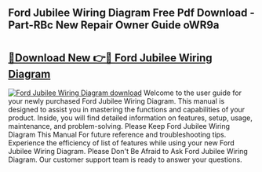 ## Ford Jubilee Wiring Diagram Free Pdf Download - Part-RBc New Repair Owner Guide oWR9a

# <h2><a href="http://dfqlxl.blite.top/?on=Ford+Jubilee+Wiring+Diagram">🔗Download New 👉🔴 Ford Jubilee Wiring Diagram</a></h2>

[![Ford Jubilee Wiring Diagram download](https://i.imgur.com/lujVjoI.png)](http://dfqlxl.blite.top/?on=Ford+Jubilee+Wiring+Diagram)
Welcome to the user guide for your newly purchased Ford Jubilee Wiring Diagram. This manual is designed to assist you in mastering the functions and capabilities of your product. Inside, you will find detailed information on features, setup, usage, maintenance, and problem-solving. Please Keep Ford Jubilee Wiring Diagram This Manual For future reference and troubleshooting tips. Experience the efficiency of list of features while using your new Ford Jubilee Wiring Diagram. Please Don't Be Afraid to Ask Ford Jubilee Wiring Diagram. Our customer support team is ready to answer your questions.
